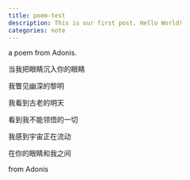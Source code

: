 ```yaml
---
title: poem-test
description: This is our first post. Hello World!
categories: note
---
```

a poem from Adonis.

当我把眼睛沉入你的眼睛

我瞥见幽深的黎明

我看到古老的明天

看到我不能领悟的一切

我感到宇宙正在流动

在你的眼睛和我之间

from Adonis

